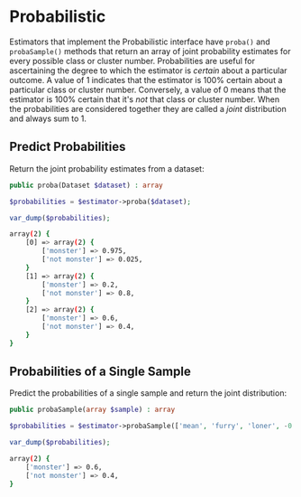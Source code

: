 # Probabilistic
Estimators that implement the Probabilistic interface have `proba()` and `probaSample()` methods that return an array of joint probability estimates for every possible class or cluster number. Probabilities are useful for ascertaining the degree to which the estimator is *certain* about a particular outcome. A value of 1 indicates that the estimator is 100% certain about a particular class or cluster number. Conversely, a value of 0 means that the estimator is 100% certain that it's *not* that class or cluster number. When the probabilities are considered together they are called a *joint* distribution and always sum to 1.

## Predict Probabilities
Return the joint probability estimates from a dataset:
```php
public proba(Dataset $dataset) : array
```

```php
$probabilities = $estimator->proba($dataset);  

var_dump($probabilities);
```

```sh
array(2) {
	[0] => array(2) {
		['monster'] => 0.975,
		['not monster'] => 0.025,
	}
	[1] => array(2) {
		['monster'] => 0.2,
		['not monster'] => 0.8,
	}
	[2] => array(2) {
		['monster'] => 0.6,
		['not monster'] => 0.4,
	}
}
```

## Probabilities of a Single Sample
Predict the probabilities of a single sample and return the joint distribution:
```php
public probaSample(array $sample) : array
```

```php
$probabilities = $estimator->probaSample(['mean', 'furry', 'loner', -0.25]);

var_dump($probabilities);
```

```sh
array(2) {
	['monster'] => 0.6,
	['not monster'] => 0.4,
}
```